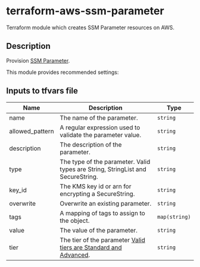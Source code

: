 # terraform-aws-ssm-parameter

Terraform module which creates SSM Parameter resources on AWS.

## Description

Provision [SSM Parameter](https://docs.aws.amazon.com/systems-manager/latest/userguide/systems-manager-paramstore.html).

This module provides recommended settings:


## Inputs to tfvars file

| Name            | Description                                                                     | Type          | 
| --------------- | ------------------------------------------------------------------------------- | ------------- | 
| name            | The name of the parameter.                                                      | `string`      | 
| allowed_pattern | A regular expression used to validate the parameter value.                      | `string`      | 
| description     | The description of the parameter.                                               | `string`      | 
| type            | The type of the parameter. Valid types are String, StringList and SecureString. | `string`      | 
| key_id          | The KMS key id or arn for encrypting a SecureString.                            | `string`      | 
| overwrite       | Overwrite an existing parameter.                                                | `string`      |
| tags            | A mapping of tags to assign to the object.                                      | `map(string)` | 
| value           | The value of the parameter.                                                     | `string`      |
| tier         	  | The tier of the parameter [Valid tiers are Standard and Advanced](https://docs.aws.amazon.com/systems-manager/latest/userguide/parameter-store-advanced-parameters.html). | `string`      | 

<!-- END OF GENERATED BY TERRAFORM-DOCS -->

